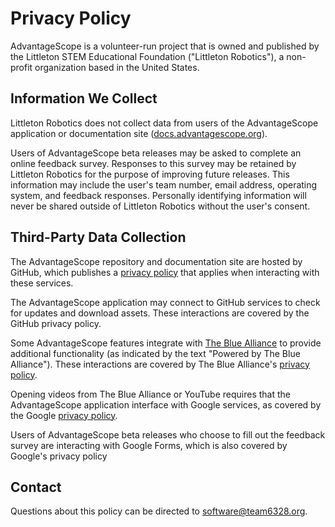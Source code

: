 # Privacy Policy

AdvantageScope is a volunteer-run project that is owned and published by the Littleton STEM Educational Foundation ("Littleton Robotics"), a non-profit organization based in the United States.

## Information We Collect

Littleton Robotics does not collect data from users of the AdvantageScope application or documentation site ([docs.advantagescope.org](https://docs.advantagescope.org)).

Users of AdvantageScope beta releases may be asked to complete an online feedback survey. Responses to this survey may be retained by Littleton Robotics for the purpose of improving future releases. This information may include the user's team number, email address, operating system, and feedback responses. Personally identifying information will never be shared outside of Littleton Robotics without the user's consent.

## Third-Party Data Collection

The AdvantageScope repository and documentation site are hosted by GitHub, which publishes a [privacy policy](https://docs.github.com/en/site-policy/privacy-policies/github-general-privacy-statement) that applies when interacting with these services.

The AdvantageScope application may connect to GitHub services to check for updates and download assets. These interactions are covered by the GitHub privacy policy.

Some AdvantageScope features integrate with [The Blue Alliance](https://www.thebluealliance.com/privacy) to provide additional functionality (as indicated by the text "Powered by The Blue Alliance"). These interactions are covered by The Blue Alliance's [privacy policy](https://www.thebluealliance.com/privacy).

Opening videos from The Blue Alliance or YouTube requires that the AdvantageScope application interface with Google services, as covered by the Google [privacy policy](https://policies.google.com/privacy).

Users of AdvantageScope beta releases who choose to fill out the feedback survey are interacting with Google Forms, which is also covered by Google's privacy policy

## Contact

Questions about this policy can be directed to software@team6328.org.
